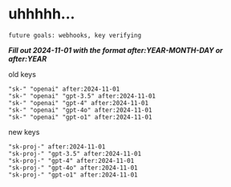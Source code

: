 # uhhhhh...

`future goals: webhooks, key verifying`



***Fill out 2024-11-01 with the format after:YEAR-MONTH-DAY or after:YEAR***

old keys
```
"sk-" "openai" after:2024-11-01
"sk-" "openai" "gpt-3.5" after:2024-11-01
"sk-" "openai" "gpt-4" after:2024-11-01
"sk-" "openai" "gpt-4o" after:2024-11-01
"sk-" "openai" "gpt-o1" after:2024-11-01
```

new keys
```
"sk-proj-" after:2024-11-01
"sk-proj-" "gpt-3.5" after:2024-11-01
"sk-proj-" "gpt-4" after:2024-11-01
"sk-proj-" "gpt-4o" after:2024-11-01
"sk-proj-" "gpt-o1" after:2024-11-01
```
